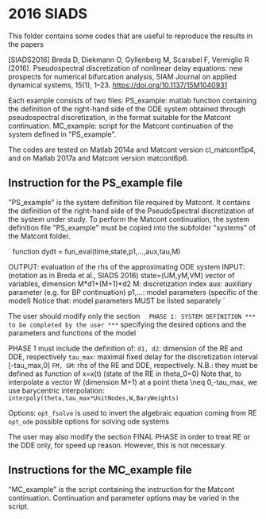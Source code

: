 # 2016 SIADS

This folder contains some codes that are useful to reproduce the results in the papers

[SIADS2016] Breda D, Diekmann O, Gyllenberg M, Scarabel F, Vermiglio R (2016). Pseudospectral discretization of nonlinear delay equations: new prospects for numerical bifurcation analysis, SIAM Journal on applied dynamical systems, 15(1), 1–23. https://doi.org/10.1137/15M1040931 

Each example consists of two files:
PS_example: matlab function containing the definition of the right-hand side of the ODE system obtained through pseudospectral discretization, in the format suitable for the Matcont continuation.
MC_example: script for the Matcont continuation of the system defined in "PS_example".

The codes are tested on Matlab 2014a and Matcont version cl_matcont5p4, 
and on Matlab 2017a and Matcont version matcont6p6.

## Instruction for the PS_example file
"PS_example" is the system definition file required by Matcont. 
It contains the definition of the right-hand side of the PseudoSpectral discretization of the system under study.
To perform the Matcont continuation, the system definition file "PS_example" must be copied into the subfolder "systems" of the Matcont folder.

`
   function dydt = fun_eval(time,state,p1,...,aux,tau,M) 
   
   OUTPUT: evaluation of the rhs of the approximating ODE system
   INPUT: (notation as in Breda et al., SIADS 2016)
   state=(UM,yM,VM) vector of variables, dimension M*d1+(M+1)*d2
   M: discretization index
   aux: auxiliary parameter (e.g. for BP continuation)
   p1,...: model parameters (specific of the model)
   Notice that: model parameters MUST be listed separately
`
   
   The user should modify only the section
`   PHASE 1: SYSTEM DEFINITION *** to be completed by the user *** `
   specifying the desired options and the parameters and functions of the model
   
   PHASE 1 must include the definition of:
   `d1, d2`: dimension of the RE and DDE, respectively
   `tau_max`: maximal fixed delay for the discretization interval [-tau_max,0]
   `FM, GM`: rhs of the RE and DDE, respectively. N.B.: they must be defined as function of x=x(t) (state of the RE in theta_0=0)
   Note that, to interpolate a vector W (dimension M+1) at a point theta \neq 0,-tau_max, we use barycentric interpolation:
       `interpoly(theta,tau_max*UnitNodes,W,BaryWeights)`
   
   Options:
   `opt_fsolve` is used to invert the algebraic equation coming from RE
   `opt_ode` possible options for solving ode systems

The user may also modify the section FINAL PHASE in order to treat RE or the DDE only, for speed up reason.
However, this is not necessary.


## Instructions for the MC_example file
"MC_example" is the script containing the instruction for the Matcont continuation.
Continuation and parameter options may be varied in the script.
